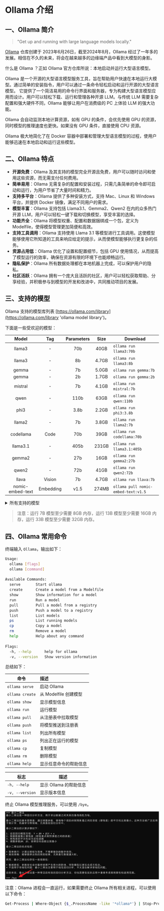 # Ollama 介绍

## 一、Ollama 简介

>"Get up and running with large language models locally."

[Ollama](https://github.com/ollama/ollama) 仓库创建于 2023年6月26日，截至2024年8月，Ollama 经过了一年多的发展。相信在不久的未来，将会在越来越多的边缘端产品中看到大模型的身影。

什么是 Ollama ？正如 Ollama 官方仓库所说：本地启动并运行大型语言模型。

Ollama 是一个开源的大型语言模型服务工具，旨在帮助用户快速在本地运行大模型。通过简单的安装指令，用户可以通过一条命令轻松启动和运行开源的大型语言模型。 它提供了一个简洁易用的命令行界面和服务器，专为构建大型语言模型应用而设计。用户可以轻松下载、运行和管理各种开源 LLM。与传统 LLM 需要复杂配置和强大硬件不同，Ollama 能够让用户在消费级的 PC 上体验 LLM 的强大功能。

Ollama 会自动监测本地计算资源，如有 GPU 的条件，会优先使用 GPU 的资源，同时模型的推理速度也更快。如果没有 GPU 条件，直接使用 CPU 资源。

Ollama 极大地简化了在 Docker 容器中部署和管理大型语言模型的过程，使用户能够迅速在本地启动和运行这些模型。

## 二、Ollama 特点

- **开源免费**：Ollama 及其支持的模型完全开源且免费，用户可以随时访问和使用这些资源，而无需支付任何费用。
- **简单易用**：Ollama 无需复杂的配置和安装过程，只需几条简单的命令即可启动和运行，为用户节省了大量时间和精力。
- **支持多平台**：Ollama 提供了多种安装方式，支持 Mac、Linux 和 Windows 平台，并提供 Docker 镜像，满足不同用户的需求。
- **模型丰富**：Ollama 支持包括 Llama3.1、Gemma2、Qwen2 在内的众多热门开源 LLM，用户可以轻松一键下载和切换模型，享受丰富的选择。
- **功能齐全**：Ollama 将模型权重、配置和数据捆绑成一个包，定义为 Modelfile，使得模型管理更加简便和高效。
- **支持工具调用**：Ollama 支持使用 Llama 3.1 等模型进行工具调用。这使模型能够使用它所知道的工具来响应给定的提示，从而使模型能够执行更复杂的任务。
- **资源占用低**：Ollama 优化了设置和配置细节，包括 GPU 使用情况，从而提高了模型运行的效率，确保在资源有限的环境下也能顺畅运行。
- **隐私保护**：Ollama 所有数据处理都在本地机器上完成，可以保护用户的隐私。
- **社区活跃**：Ollama 拥有一个庞大且活跃的社区，用户可以轻松获取帮助、分享经验，并积极参与到模型的开发和改进中，共同推动项目的发展。

## 三、支持的模型

Ollama 支持的模型库列表 [https://ollama.com/library](https://ollama.com/library 'ollama model library')。

下面是一些受欢迎的模型：

|       Model        |     Tag     |  Parameters  |  Size   | Download                            |
|:------------------:|:-----------:|:------------:|:-------:|-------------------------------------|
|       llama3       |      -      |     70b      |  40GB   | `ollama run llama3:70b`             |
|       llama3       |      -      |      8b      |  4.7GB  | `ollama run llama3:8b`              |
|       gemma        |      -      |      7b      |  5.0GB  | `ollama run gemma:7b`               |
|       gemma        |      -      |      2b      |  1.7GB  | `ollama run gemma:2b`               |
|      mistral       |      -      |      7b      |  4.1GB  | `ollama run mistral:7b`             |
|        qwen        |      -      |     110b     |  63GB   | `ollama run qwen:110b`              |
|        phi3        |      -      |     3.8b     |  2.2GB  | `ollama run phi3:3.8b`              |
|       llama2       |      -      |      7b      |  3.8GB  | `ollama run llama2:7b`              |
|     codellama      |    Code     |     70b      |  39GB   | `ollama run codellama:70b`          |
|      llama3.1      |      -      |     405b     |  231GB  | `ollama run llama3.1:405b`          |
|       gemma2       |      -      |     27b      |  16GB   | `ollama run gemma2:27b`             |
|       qwen2        |      -      |     72b      |  41GB   | `ollama run qwen2:72b`              |
|       llava        |   Vision    |      7b      |  4.7GB  | `ollama run llava:7b`               |
|  nomic-embed-text  |  Embedding  |     v1.5     |  274MB  | `ollama pull nomic-embed-text:v1.5` |



<details>
  <summary>所有支持的模型 </summary>

|          Model           |    Tag    | Parameters | Size  | Download                                  |
|:------------------------:|:---------:|:----------:|:-----:|-------------------------------------------|
|         llama3.1         |     -     |    405b    | 231GB | `ollama run llama3.1:405b`                |
|         llama3.1         |     -     |    70b     | 40GB  | `ollama run llama3.1:70b`                 |
|         llama3.1         |     -     |     8b     | 4.7GB | `ollama run llama3.1:8b`                  |
|          gemma2          |     -     |    27b     | 16GB  | `ollama run gemma2:27b`                   |
|          gemma2          |     -     |     9b     | 5.4GB | `ollama run gemma2:9b`                    |
|          gemma2          |     -     |     2b     | 1.6GB | `ollama run gemma2:2b`                    |
|       mistral-nemo       |     -     |    12b     | 7.1GB | `ollama run mistral-nemo:12b`             |
|      mistral-large       |     -     |    123b    | 69GB  | `ollama run mistral-large:123b`           |
|          qwen2           |     -     |    72b     | 41GB  | `ollama run qwen2:72b`                    |
|          qwen2           |     -     |     7b     | 4.4GB | `ollama run qwen2:7b`                     |
|          qwen2           |     -     |    1.5b    | 935MB | `ollama run qwen2:1.5b`                   |
|          qwen2           |     -     |    0.5b    | 352MB | `ollama run qwen2:0.5b`                   |
|    deepseek-coder-v2     |   Code    |    236b    | 133GB | `ollama run deepseek-coder-v2:236b`       |
|    deepseek-coder-v2     |   Code    |    16b     | 8.9GB | `ollama run deepseek-coder-v2:16b`        |
|           phi3           |     -     |    14b     | 7.9GB | `ollama run phi3:14b`                     |
|           phi3           |     -     |    3.8b    | 2.2GB | `ollama run phi3:3.8b`                    |
|         mistral          |     -     |     7b     | 4.1GB | `ollama run mistral:7b`                   |
|         mixtral          |     -     |   8x22b    | 80GB  | `ollama run mixtral:8x22b`                |
|         mixtral          |     -     |    8x7b    | 26GB  | `ollama run mixtral:8x7b`                 |
|        codegemma         |   Code    |     7b     | 5.0GB | `ollama run codegemma:7b`                 |
|        codegemma         |   Code    |     2b     | 1.6GB | `ollama run codegemma:2b`                 |
|        command-r         |     -     |    35b     | 20GB  | `ollama run command-r:35b`                |
|      command-r-plus      |     -     |    104b    | 59GB  | `ollama run command-r-plus:104b`          |
|          llava           |  Vision   |    34b     | 20GB  | `ollama run llava:34b`                    |
|          llava           |  Vision   |    13b     | 8.0GB | `ollama run llava:13b`                    |
|          llava           |  Vision   |     7b     | 4.7GB | `ollama run llava:7b`                     |
|          llama3          |     -     |    70b     | 40GB  | `ollama run llama3:70b`                   |
|          llama3          |     -     |     8b     | 4.7GB | `ollama run llama3:8b`                    |
|          gemma           |     -     |     7b     | 5.0GB | `ollama run gemma:7b`                     |
|          gemma           |     -     |     2b     | 1.7GB | `ollama run gemma:2b`                     |
|           qwen           |     -     |    110b    | 63GB  | `ollama run qwen:110b`                    |
|           qwen           |     -     |    72b     | 41GB  | `ollama run qwen:72b`                     |
|           qwen           |     -     |    32b     | 18GB  | `ollama run qwen:32b`                     |
|           qwen           |     -     |    14b     | 8.2GB | `ollama run qwen:14b`                     |
|           qwen           |     -     |     7b     | 4.5GB | `ollama run qwen:7b`                      |
|           qwen           |     -     |     4b     | 2.3GB | `ollama run qwen:4b`                      |
|           qwen           |     -     |    1.8b    | 1.1GB | `ollama run qwen:1.8b`                    |
|           qwen           |     -     |    0.5b    | 395MB | `ollama run qwen:0.5b`                    |
|          llama2          |     -     |    70b     | 39GB  | `ollama run llama2:70b`                   |
|          llama2          |     -     |    13b     | 7.4GB | `ollama run llama2:13b`                   |
|          llama2          |     -     |     7b     | 3.8GB | `ollama run llama2:7b`                    |
|        codellama         |   Code    |    70b     | 39GB  | `ollama run codellama:70b`                |
|        codellama         |   Code    |    34b     | 19GB  | `ollama run codellama:34b`                |
|        codellama         |   Code    |    13b     | 7.4GB | `ollama run codellama:13b`                |
|        codellama         |   Code    |     7b     | 3.8GB | `ollama run codellama:7b`                 |
|     dolphin-mixtral      |     -     |    8x7b    | 26GB  | `ollama run dolphin-mixtral:8x7b`         |
|     dolphin-mixtral      |     -     |   8x22b    | 80GB  | `ollama run dolphin-mixtral:8x22b`        |
|     nomic-embed-text     | Embedding |    v1.5    | 274MB | `ollama pull nomic-embed-text:v1.5`       |
|    llama2-uncensored     |     -     |    70b     | 39GB  | `ollama run llama2-uncensored:70b`        |
|    llama2-uncensored     |     -     |     7b     | 3.8GB | `ollama run llama2-uncensored:7b`         |
|           phi            |     -     |    2.7b    | 1.6GB | `ollama run phi:2.7b`                     |
|      deepseek-coder      |   Code    |    33b     | 19GB  | `ollama run deepseek-coder:33b`           |
|      deepseek-coder      |   Code    |    6.7b    | 3.8GB | `ollama run deepseek-coder:6.7b`          |
|      deepseek-coder      |   Code    |    1.3b    | 776MB | `ollama run deepseek-coder:1.3b`          |
|     dolphin-mistral      |     -     |     7b     | 4.1GB | `ollama run dolphin-mistral:7b`           |
|        orca-mini         |     -     |    70b     | 39GB  | `ollama run orca-mini:70b`                |
|        orca-mini         |     -     |    13b     | 7.4GB | `ollama run orca-mini:13b`                |
|        orca-mini         |     -     |     7b     | 3.8GB | `ollama run orca-mini:7b`                 |
|        orca-mini         |     -     |     3b     | 2.0GB | `ollama run orca-mini:3b`                 |
|    mxbai-embed-large     | Embedding |    335m    | 670MB | `ollama pull mxbai-embed-large:335m`      |
|      dolphin-llama3      |     -     |    70b     | 40GB  | `ollama run dolphin-llama3:70b`           |
|      dolphin-llama3      |     -     |     8b     | 4.7GB | `ollama run dolphin-llama3:8b`            |
|          zephyr          |     -     |    141b    | 80GB  | `ollama run zephyr:141b`                  |
|          zephyr          |     -     |     7b     | 4.1GB | `ollama run zephyr:7b`                    |
|        starcoder2        |   Code    |    15b     | 9.1GB | `ollama run starcoder2:15b`               |
|        starcoder2        |   Code    |     7b     | 4.0GB | `ollama run starcoder2:7b`                |
|        starcoder2        |   Code    |     3b     | 1.7GB | `ollama run starcoder2:3b`                |
|     mistral-openorca     |     -     |     7b     | 4.1GB | `ollama run mistral-openorca:7b`          |
|            yi            |     -     |    34b     | 19GB  | `ollama run yi:34b`                       |
|            yi            |     -     |     9b     | 5.0GB | `ollama run yi:9b`                        |
|            yi            |     -     |     6b     | 3.5GB | `ollama run yi:6b`                        |
|      llama2-chinese      |     -     |    13b     | 7.4GB | `ollama run llama2-chinese:13b`           |
|      llama2-chinese      |     -     |     7b     | 3.8GB | `ollama run llama2-chinese:7b`            |
|       llava-llama3       |  Vision   |     8b     | 5.5GB | `ollama run llava-llama3:8b`              |
|          vicuna          |     -     |    33b     | 18GB  | `ollama run vicuna:33b`                   |
|          vicuna          |     -     |    13b     | 7.4GB | `ollama run vicuna:13b`                   |
|          vicuna          |     -     |     7b     | 3.8GB | `ollama run vicuna:7b`                    |
|       nous-hermes2       |     -     |    34b     | 19GB  | `ollama run nous-hermes2:34b`             |
|       nous-hermes2       |     -     |   10.7b    | 6.1GB | `ollama run nous-hermes2:10.7b`           |
|        tinyllama         |     -     |    1.1b    | 638MB | `ollama run tinyllama:1.1b`               |
| wizard-vicuna-uncensored |     -     |    30b     | 18GB  | `ollama run wizard-vicuna-uncensored:30b` |
| wizard-vicuna-uncensored |     -     |    13b     | 7.4GB | `ollama run wizard-vicuna-uncensored:13b` |
| wizard-vicuna-uncensored |     -     |     7b     | 3.8GB | `ollama run wizard-vicuna-uncensored:7b`  |
|        codestral         |   Code    |    22b     | 13GB  | `ollama run codestral:22b`                |
|        starcoder         |   Code    |    15b     | 9.0GB | `ollama run starcoder:15b`                |
|        starcoder         |   Code    |     7b     | 4.3GB | `ollama run starcoder:7b`                 |
|        starcoder         |   Code    |     3b     | 1.8GB | `ollama run starcoder:3b`                 |
|        starcoder         |   Code    |     1b     | 726MB | `ollama run starcoder:1b`                 |
|        wizardlm2         |     -     |   8x22b    | 80GB  | `ollama run wizardlm2:8x22b`              |
|        wizardlm2         |     -     |     7b     | 4.1GB | `ollama run wizardlm2:7b`                 |
|         openchat         |     -     |     7b     | 4.1GB | `ollama run openchat:7b`                  |
|           aya            |     -     |    35b     | 20GB  | `ollama run aya:35b`                      |
|           aya            |     -     |     8b     | 4.8GB | `ollama run aya:8b`                       |
|       tinydolphin        |     -     |    1.1b    | 637MB | `ollama run tinydolphin:1.1b`             |
|       stable-code        |   Code    |     3b     | 1.6GB | `ollama run stable-code:3b`               |
|        openhermes        |     -     |    v2.5    | 4.1GB | `ollama run openhermes:v2.5`              |
|       wizardcoder        |   Code    |    33b     | 19GB  | `ollama run wizardcoder:33b`              |
|       wizardcoder        |   Code    |   python   | 3.8GB | `ollama run wizardcoder:python`           |
|         codeqwen         |   Code    |     7b     | 4.2GB | `ollama run codeqwen:7b`                  |
|       wizard-math        |     -     |    70b     | 39GB  | `ollama run wizard-math:70b`              |
|       wizard-math        |     -     |    13b     | 7.4GB | `ollama run wizard-math:13b`              |
|       wizard-math        |     -     |     7b     | 4.1GB | `ollama run wizard-math:7b`               |
|       granite-code       |   Code    |    34b     | 19GB  | `ollama run granite-code:34b`             |
|       granite-code       |   Code    |    20b     | 12GB  | `ollama run granite-code:20b`             |
|       granite-code       |   Code    |     8b     | 4.6GB | `ollama run granite-code:8b`              |
|       granite-code       |   Code    |     3b     | 2.0GB | `ollama run granite-code:3b`              |
|        stablelm2         |     -     |    12b     | 7.0GB | `ollama run stablelm2:12b`                |
|        stablelm2         |     -     |    1.6b    | 983MB | `ollama run stablelm2:1.6b`               |
|       neural-chat        |     -     |     7b     | 4.1GB | `ollama run neural-chat:7b`               |
|        all-minilm        | Embedding |    33m     | 67MB  | `ollama pull all-minilm:33m`              |
|        all-minilm        | Embedding |    22m     | 46MB  | `ollama pull all-minilm:22m`              |
|     phind-codellama      |   Code    |    34b     | 19GB  | `ollama run phind-codellama:34b`          |
|       dolphincoder       |   Code    |    15b     | 9.1GB | `ollama run dolphincoder:15b`             |
|       dolphincoder       |   Code    |     7b     | 4.2GB | `ollama run dolphincoder:7b`              |
|       nous-hermes        |     -     |    13b     | 7.4GB | `ollama run nous-hermes:13b`              |
|       nous-hermes        |     -     |     7b     | 3.8GB | `ollama run nous-hermes:7b`               |
|         sqlcoder         |   Code    |    15b     | 9.0GB | `ollama run sqlcoder:15b`                 |
|         sqlcoder         |   Code    |     7b     | 4.1GB | `ollama run sqlcoder:7b`                  |
|     llama3-gradient      |     -     |    70b     | 40GB  | `ollama run llama3-gradient:70b`          |
|     llama3-gradient      |     -     |     8b     | 4.7GB | `ollama run llama3-gradient:8b`           |
|       starling-lm        |     -     |     7b     | 4.1GB | `ollama run starling-lm:7b`               |
|          xwinlm          |     -     |    13b     | 7.4GB | `ollama run xwinlm:13b`                   |
|          xwinlm          |     -     |     7b     | 3.8GB | `ollama run xwinlm:7b`                    |
|       yarn-llama2        |     -     |    13b     | 7.4GB | `ollama run yarn-llama2:13b`              |
|       yarn-llama2        |     -     |     7b     | 3.8GB | `ollama run yarn-llama2:7b`               |
|       deepseek-llm       |     -     |    67b     | 38GB  | `ollama run deepseek-llm:67b`             |
|       deepseek-llm       |     -     |     7b     | 4.0GB | `ollama run deepseek-llm:7b`              |
|      llama3-chatqa       |     -     |    70b     | 40GB  | `ollama run llama3-chatqa:70b`            |
|      llama3-chatqa       |     -     |     8b     | 4.7GB | `ollama run llama3-chatqa:8b`             |
|          orca2           |     -     |    13b     | 7.4GB | `ollama run orca2:13b`                    |
|          orca2           |     -     |     7b     | 3.8GB | `ollama run orca2:7b`                     |
|          solar           |     -     |   10.7b    | 6.1GB | `ollama run solar:10.7b`                  |
|     samantha-mistral     |     -     |     7b     | 4.1GB | `ollama run samantha-mistral:7b`          |
|       dolphin-phi        |     -     |    2.7b    | 1.6GB | `ollama run dolphin-phi:2.7b`             |
|      stable-beluga       |     -     |    70b     | 39GB  | `ollama run stable-beluga:70b`            |
|      stable-beluga       |     -     |    13b     | 7.4GB | `ollama run stable-beluga:13b`            |
|      stable-beluga       |     -     |     7b     | 3.8GB | `ollama run stable-beluga:7b`             |
|        moondream         |  Vision   |    1.8b    | 1.7GB | `ollama run moondream:1.8b`               |
|  snowflake-arctic-embed  | Embedding |    335m    | 669MB | `ollama pull snowflake-arctic-embed:335m` |
|  snowflake-arctic-embed  | Embedding |    137m    | 274MB | `ollama pull snowflake-arctic-embed:137m` |
|  snowflake-arctic-embed  | Embedding |    110m    | 219MB | `ollama pull snowflake-arctic-embed:110m` |
|  snowflake-arctic-embed  | Embedding |    33m     | 67MB  | `ollama pull snowflake-arctic-embed:33m`  |
|  snowflake-arctic-embed  | Embedding |    22m     | 46MB  | `ollama pull snowflake-arctic-embed:22m`  |
|         bakllava         |  Vision   |     7b     | 4.7GB | `ollama run bakllava:7b`                  |
|   wizardlm-uncensored    |     -     |    13b     | 7.4GB | `ollama run wizardlm-uncensored:13b`      |
|       deepseek-v2        |     -     |    236b    | 133GB | `ollama run deepseek-v2:236b`             |
|       deepseek-v2        |     -     |    16b     | 8.9GB | `ollama run deepseek-v2:16b`              |
|        medllama2         |     -     |     7b     | 3.8GB | `ollama run medllama2:7b`                 |
|       yarn-mistral       |     -     |     7b     | 4.1GB | `ollama run yarn-mistral:7b`              |
|        llama-pro         |     -     |  instruct  | 4.7GB | `ollama run llama-pro:instruct`           |
|   nous-hermes2-mixtral   |     -     |    8x7b    | 26GB  | `ollama run nous-hermes2-mixtral:8x7b`    |
|         meditron         |     -     |    70b     | 39GB  | `ollama run meditron:70b`                 |
|         meditron         |     -     |     7b     | 3.8GB | `ollama run meditron:7b`                  |
|        nexusraven        |     -     |    13b     | 7.4GB | `ollama run nexusraven:13b`               |
|          codeup          |   Code    |    13b     | 7.4GB | `ollama run codeup:13b`                   |
|        llava-phi3        |  Vision   |    3.8b    | 2.9GB | `ollama run llava-phi3:3.8b`              |
|       everythinglm       |     -     |    13b     | 7.4GB | `ollama run everythinglm:13b`             |
|           glm4           |     -     |     9b     | 5.5GB | `ollama run glm4:9b`                      |
|        codegeex4         |   Code    |     9b     | 5.5GB | `ollama run codegeex4:9b`                 |
|        magicoder         |   Code    |     7b     | 3.8GB | `ollama run magicoder:7b`                 |
|     stablelm-zephyr      |     -     |     3b     | 1.6GB | `ollama run stablelm-zephyr:3b`           |
|        codebooga         |   Code    |    34b     | 19GB  | `ollama run codebooga:34b`                |
|       mistrallite        |     -     |     7b     | 4.1GB | `ollama run mistrallite:7b`               |
|      wizard-vicuna       |     -     |    13b     | 7.4GB | `ollama run wizard-vicuna:13b`            |
|       duckdb-nsql        |   Code    |     7b     | 3.8GB | `ollama run duckdb-nsql:7b`               |
|       megadolphin        |     -     |    120b    | 68GB  | `ollama run megadolphin:120b`             |
|         goliath          |     -     | 120b-q4_0  | 66GB  | `ollama run goliath:120b-q4_0`            |
|          notux           |     -     |    8x7b    | 26GB  | `ollama run notux:8x7b`                   |
|         falcon2          |     -     |    11b     | 6.4GB | `ollama run falcon2:11b`                  |
|   open-orca-platypus2    |     -     |    13b     | 7.4GB | `ollama run open-orca-platypus2:13b`      |
|          notus           |     -     |     7b     | 4.1GB | `ollama run notus:7b`                     |
|           dbrx           |     -     |    132b    | 74GB  | `ollama run dbrx:132b`                    |
|        internlm2         |     -     |     7b     | 4.5GB | `ollama run internlm2:7b`                 |
|          alfred          |     -     |    40b     | 24GB  | `ollama run alfred:40b`                   |
|   llama3-groq-tool-use   |     -     |    70b     | 40GB  | `ollama run llama3-groq-tool-use:70b`     |
|   llama3-groq-tool-use   |     -     |     8b     | 4.7GB | `ollama run llama3-groq-tool-use:8b`      |
|        mathstral         |     -     |     7b     | 4.1GB | `ollama run mathstral:7b`                 |
|     firefunction-v2      |     -     |    70b     | 40GB  | `ollama run firefunction-v2:70b`          |
|        nuextract         |     -     |    3.8b    | 2.2GB | `ollama run nuextract:3.8b`               |

</details>

> 注意：运行 7B 模型至少需要 8GB 内存，运行 13B 模型至少需要 16GB 内存，运行 33B 模型至少需要 32GB 内存。

## 四、Ollama 常用命令

终端输入 `Ollama`，输出如下：

```bash
Usage:
  ollama [flags]
  ollama [command]

Available Commands:
  serve       Start ollama
  create      Create a model from a Modelfile
  show        Show information for a model
  run         Run a model
  pull        Pull a model from a registry
  push        Push a model to a registry
  list        List models
  ps          List running models
  cp          Copy a model
  rm          Remove a model
  help        Help about any command

Flags:
  -h, --help      help for ollama
  -v, --version   Show version information
```

总结如下：

| 命令              | 描述                   |
|-----------------|:---------------------|
| `ollama serve`  | 启动 Ollama            |
| `ollama create` | 从 Modelfile 创建模型     |
| `ollama show`   | 显示模型信息               |
| `ollama run`    | 运行模型                 |
| `ollama pull`   | 从注册表中拉取模型            |
| `ollama push`   | 将模型推送到注册表            |
| `ollama list`   | 列出所有模型               |
| `ollama ps`     | 列出正在运行的模型            |
| `ollama cp`     | 复制模型                 |
| `ollama rm`     | 删除模型                 |
| `ollama help`   | 显示任意命令的帮助信息          |

| 标志              | 描述               |
|-----------------|------------------|
| `-h, --help`    | 显示 Ollama 的帮助信息  |
| `-v, --version` | 显示版本信息           |


终止 Ollama 模型推理服务，可以使用 `/bye`。

![](../images/C1-1-1.png)

注意：Ollama 进程会一直运行，如果需要终止 Ollama 所有相关进程，可以使用以下命令：

```bash
Get-Process | Where-Object {$_.ProcessName -like '*ollama*'} | Stop-Process
```